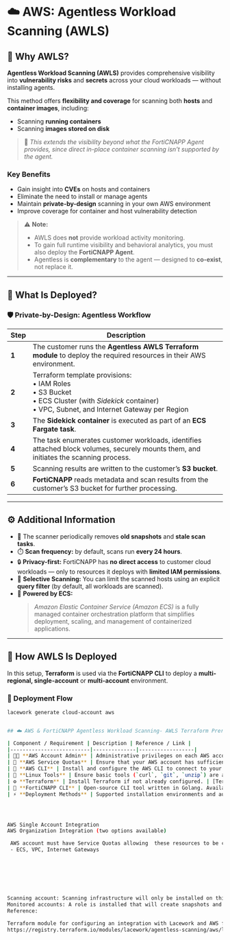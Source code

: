 # ☁️ AWS: Agentless Workload Scanning (AWLS)

## 🧠 Why AWLS?

**Agentless Workload Scanning (AWLS)** provides comprehensive visibility into **vulnerability risks** and **secrets** across your cloud workloads — without installing agents.  

This method offers **flexibility and coverage** for scanning both **hosts** and **container images**, including:
- Scanning **running containers**
- Scanning **images stored on disk**

> 🧩 *This extends the visibility beyond what the FortiCNAPP Agent provides, since direct in-place container scanning isn’t supported by the agent.*

### Key Benefits
- Gain insight into **CVEs** on hosts and containers  
- Eliminate the need to install or manage agents  
- Maintain **private-by-design** scanning in your own AWS environment  
- Improve coverage for container and host vulnerability detection  

> ⚠️ **Note:**  
> - AWLS does **not** provide workload activity monitoring.  
> - To gain full runtime visibility and behavioral analytics, you must also deploy the **FortiCNAPP Agent**.  
> - Agentless is **complementary** to the agent — designed to **co-exist**, not replace it.

---

## 🧩 What Is Deployed?

### 🛡️ Private-by-Design: Agentless Workflow

| Step | Description |
|------|--------------|
| **1** | The customer runs the **Agentless AWLS Terraform module** to deploy the required resources in their AWS environment. |
| **2** | Terraform template provisions: <br>• IAM Roles <br>• S3 Bucket <br>• ECS Cluster (with *Sidekick* container) <br>• VPC, Subnet, and Internet Gateway per Region |
| **3** | The **Sidekick container** is executed as part of an **ECS Fargate task**. |
| **4** | The task enumerates customer workloads, identifies attached block volumes, securely mounts them, and initiates the scanning process. |
| **5** | Scanning results are written to the customer’s **S3 bucket**. |
| **6** | **FortiCNAPP** reads metadata and scan results from the customer’s S3 bucket for further processing. |

---

## ⚙️ Additional Information

- 🧹 The scanner periodically removes **old snapshots** and **stale scan tasks**.  
- ⏱️ **Scan frequency:** by default, scans run **every 24 hours**.  
- 🔒 **Privacy-first:** FortiCNAPP has **no direct access** to customer cloud workloads — only to resources it deploys with **limited IAM permissions**.  
- 🧮 **Selective Scanning:** You can limit the scanned hosts using an explicit **query filter** (by default, all workloads are scanned).  
- 🐳 **Powered by ECS:**  
  > *Amazon Elastic Container Service (Amazon ECS)* is a fully managed container orchestration platform that simplifies deployment, scaling, and management of containerized applications.

---

## 🚀 How AWLS Is Deployed

In this setup, **Terraform** is used via the **FortiCNAPP CLI** to deploy a **multi-regional, single-account** or **multi-account** environment.

### 🔧 Deployment Flow

```bash
lacework generate cloud-account aws


## ☁️ AWS & FortiCNAPP Agentless Workload Scanning- AWLS Terraform Prerequisites

| Component / Requirement | Description | Reference / Link |
|--------------------------|--------------|------------------|
| 👩‍💻 **AWS Account Admin** | Administrative privileges on each AWS account. Required during onboarding process only. | — |
| 🧾 **AWS Service Quotas** | Ensure that your AWS account has sufficient **Service Quotas** to create and support the required resources in each selected region. This includes quotas for **ECS**, **VPC**, and **Internet Gateways**. | — |
| 🔧 **AWS CLI** | Install and configure the AWS CLI to connect to your AWS Account. | [AWS CLI Installation Guide](https://docs.aws.amazon.com/cli/latest/userguide/cli-chap-install.html) |
| 🧰 **Linux Tools** | Ensure basic tools (`curl`, `git`, `unzip`) are available in the system `PATH`. | — |
| ⚙️ **Terraform** | Install Terraform if not already configured. | [Terraform Documentation](https://developer.hashicorp.com/terraform/docs) |
| 🧠 **FortiCNAPP CLI** | Open-source CLI tool written in Golang. Available for **Linux**, **macOS**, and **Windows**. Used to interact with FortiCNAPP via the command line. | [FortiCNAPP CLI Guide](https://forticonapp.docs.fortinet.com/cli-guide) |
| ⚡ **Deployment Methods** | Supported installation environments and automation options:<br>• **AWS Cloud Shell**<br>• **Hosts Supported by Terraform** | — |




AWS Single Account Integration
AWS Organization Integration (two options available)

 AWS account must have Service Quotas allowing  these resources to be created and supported in each region selected: 
 - ECS, VPC, Internet Gateways







Scanning account: Scanning infrastructure will only be installed on this account. This includes a new VPC, Internet Gateway and ECS Cluster per region.
Monitored accounts: A role is installed that will create snapshots and access snapshot data.
Reference:

Terraform module for configuring an integration with Lacework and AWS for agentless scanning: 
https://registry.terraform.io/modules/lacework/agentless-scanning/aws/latest

